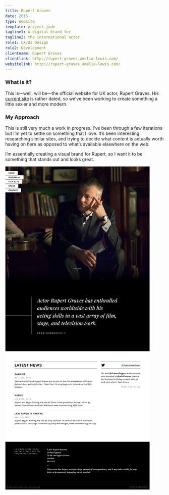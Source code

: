```yaml
---
title: Rupert Graves
date: 2015
type: Website
template: project.jade
tagline1: A digital brand for
tagline2: the international actor.
role1: UX/UI Design
role2: Development
clientname: Rupert Graves
clientlink: http://rupert-graves.amelia-lewis.com/
websitelink: http://rupert-graves.amelia-lewis.com/
---
```


### What is it?

This is—well, will be—the official website for UK actor, Rupert Graves. His <a href="http://rupert-graves.com/" class="link-highlight" target="_blank">current site</a> is rather dated, so we’ve been working to create something a little sexier and more modern.

### My Approach

This is still very much a work in progress. I’ve been through a few iterations but I’m yet to settle on something that I love. It’s been interesting researching similar sites, and trying to decide what content is actually worth having on here as opposed to what’s available elsewhere on the web.

I’m essentially creating a visual brand for Rupert, so I want it to be something that stands out and looks great.

![Rupert Graves](rupert-graves-1.jpg "Rupert Graves")